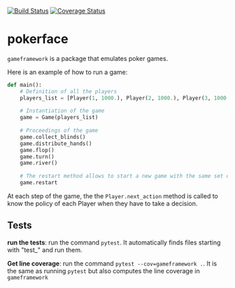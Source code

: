 [![Build Status](https://travis-ci.org/adrienruault/pokerface.svg?branch=master)](https://travis-ci.org/adrienruault/pokerface)
[![Coverage Status](https://coveralls.io/repos/github/adrienruault/pokerface/badge.svg?branch=master)](https://coveralls.io/github/adrienruault/pokerface?branch=master)
# pokerface

`gameframework` is a package that emulates poker games.

Here is an example of how to run a game:

```python
def main():
    # Definition of all the players
    players_list = [Player(1, 1000.), Player(2, 1000.), Player(3, 1000.)]
    
    # Instantiation of the game
    game = Game(players_list)
    
    # Proceedings of the game
    game.collect_blinds()
    game.distribute_hands()
    game.flop()
    game.turn()
    game.river()
    
    # The restart method allows to start a new game with the same set of players
    game.restart
```

At each step of the game, the the `Player.next_action` method is called to know the policy of each Player when they have to take a decision.


## Tests

**run the tests**: run the command `pytest`. It automatically finds files starting with "test_" and run them.

**Get line coverage**: run the command `pytest --cov=gameframework .`. It is the same as running `pytest` but also computes the line coverage in `gameframework`
